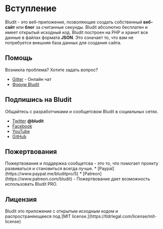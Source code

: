 # Вступление
<!-- position: 1 -->

Bludit - это веб-приложение, позволяющее создать собственный **веб-сайт** или **блог** за считанные секунды. Bludit абсолютно бесплатен и имеет открытый исходный код. Bludit построен на PHP и хранит все данные в файлах формата **JSON**. Это означает то, что вам не потребуется внешняя база данных для создания сайта.

<h2 id="support">Помощь</h2>
Возникла проблема? Хотите задать вопрос?

* [Gitter](https://gitter.im/bludit/support) - Онлайн чат
* [Форум Bludit](https://forum.bludit.org)

<h2 id="follow-bludit">Подпишись на Bludit</h2>
Общайтесь с разработчиками и сообщетсвом Bludit в социальных сетях.

* [Twitter](https://twitter.com/bludit) **@bludit**
* [Facebook](https://www.facebook.com/bluditcms)
* [YouTube](https://www.youtube.com/c/Bluditcms)
* [GitHub](https://github.com/bludit/bludit)

<h2 id="donations">Пожертвования</h2>
Пожертвования и поддержка сообщетсва - это то, что помогает проекту развиваться и становиться всегда лучше.
* [Paypal](https://www.paypal.me/bluditpro/5)
* [Patreon](https://www.patreon.com/bludit) - Пожертвование дает возможность использовать Bludit PRO.

<h2 id="license">Лицензия</h2>
Bludit это приложение с открытым исходным кодом и распространяющееся под [MIT license.](https://tldrlegal.com/license/mit-license)
